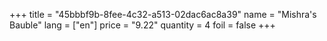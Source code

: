 +++
title = "45bbbf9b-8fee-4c32-a513-02dac6ac8a39"
name = "Mishra's Bauble"
lang = ["en"]
price = "9.22"
quantity = 4
foil = false
+++
